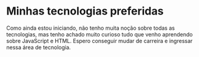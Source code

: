 # Minhas tecnologias preferidas

Como ainda estou iniciando, não tenho muita noção sobre todas as tecnologias, mas tenho achado muito curioso tudo que venho aprendendo sobre JavaScript e HTML.
Espero conseguir mudar de carreira e ingressar nessa área de tecnologia.